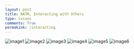 ```yaml
---
layout: post
title: NATM, Interacting with Others
type: issues
comments: True
permakink: /interacting
---
```



<img src="{{site.baseurl}}/images/natm1.jpg" alt="image1">

<img src="{{site.baseurl}}/images/natm2.jpg" alt="image2">

<img src="{{site.baseurl}}/images/natm3.jpg" alt="image3">

<img src="{{site.baseurl}}/images/natm4.jpg" alt="image4">

<img src="{{site.baseurl}}/images/natm5.jpg" alt="image5">

<img src="{{site.baseurl}}/images/natm6.jpg" alt="image6">